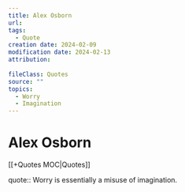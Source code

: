 ```yaml
---
title: Alex Osborn
url: 
tags:
  - Quote
creation date: 2024-02-09
modification date: 2024-02-13
attribution:
 
fileClass: Quotes
source: ""
topics:
  - Worry
  - Imagination
---
```


# Alex Osborn

[[+Quotes MOC|Quotes]]

quote:: Worry is essentially a misuse of imagination.
